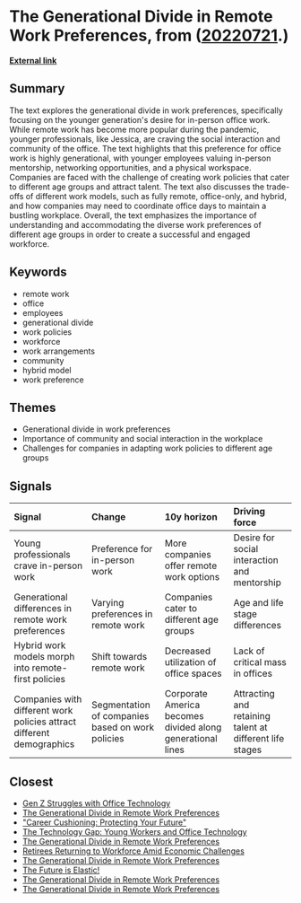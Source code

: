 # __The Generational Divide in Remote Work Preferences__, from ([20220721](https://kghosh.substack.com/p/20220721).)

__[External link](https://www.businessinsider.com/gen-z-hates-remote-work-office-jobs-work-from-home-2022-7)__



## Summary

The text explores the generational divide in work preferences, specifically focusing on the younger generation's desire for in-person office work. While remote work has become more popular during the pandemic, younger professionals, like Jessica, are craving the social interaction and community of the office. The text highlights that this preference for office work is highly generational, with younger employees valuing in-person mentorship, networking opportunities, and a physical workspace. Companies are faced with the challenge of creating work policies that cater to different age groups and attract talent. The text also discusses the trade-offs of different work models, such as fully remote, office-only, and hybrid, and how companies may need to coordinate office days to maintain a bustling workplace. Overall, the text emphasizes the importance of understanding and accommodating the diverse work preferences of different age groups in order to create a successful and engaged workforce.

## Keywords

* remote work
* office
* employees
* generational divide
* work policies
* workforce
* work arrangements
* community
* hybrid model
* work preference

## Themes

* Generational divide in work preferences
* Importance of community and social interaction in the workplace
* Challenges for companies in adapting work policies to different age groups

## Signals

| Signal                                                                | Change                                           | 10y horizon                                                | Driving force                                            |
|:----------------------------------------------------------------------|:-------------------------------------------------|:-----------------------------------------------------------|:---------------------------------------------------------|
| Young professionals crave in-person work                              | Preference for in-person work                    | More companies offer remote work options                   | Desire for social interaction and mentorship             |
| Generational differences in remote work preferences                   | Varying preferences in remote work               | Companies cater to different age groups                    | Age and life stage differences                           |
| Hybrid work models morph into remote-first policies                   | Shift towards remote work                        | Decreased utilization of office spaces                     | Lack of critical mass in offices                         |
| Companies with different work policies attract different demographics | Segmentation of companies based on work policies | Corporate America becomes divided along generational lines | Attracting and retaining talent at different life stages |

## Closest

* [Gen Z Struggles with Office Technology](84e4f59e4eb3832250963e8ac00bf768)
* [The Generational Divide in Remote Work Preferences](5a10c88b2c7660dac07161b1f5089e57)
* ["Career Cushioning: Protecting Your Future"](9f6a82373421931ea7e960ae526ff457)
* [The Technology Gap: Young Workers and Office Technology](5ae1107c845692a2acadc6565babc91b)
* [The Generational Divide in Remote Work Preferences](5a10c88b2c7660dac07161b1f5089e57)
* [Retirees Returning to Workforce Amid Economic Challenges](2a489a36a1fa238ae4e3d65423f52e92)
* [The Generational Divide in Remote Work Preferences](5a10c88b2c7660dac07161b1f5089e57)
* [The Future is Elastic!](07f58082de6736a23fae6143ab961f07)
* [The Generational Divide in Remote Work Preferences](5a10c88b2c7660dac07161b1f5089e57)
* [The Generational Divide in Remote Work Preferences](5a10c88b2c7660dac07161b1f5089e57)